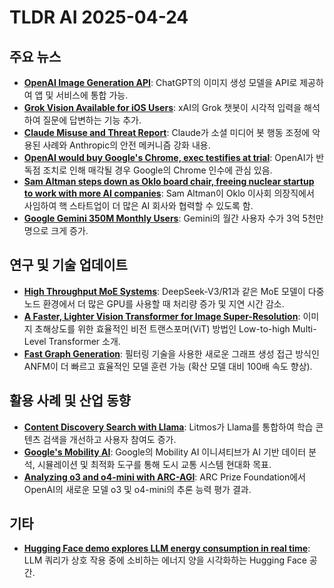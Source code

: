 # TLDR AI 2025-04-24

## 주요 뉴스
*   **[OpenAI Image Generation API](https://openai.com/index/image-generation-api/?utm_source=tldrai)**: ChatGPT의 이미지 생성 모델을 API로 제공하여 앱 및 서비스에 통합 가능.
*   **[Grok Vision Available for iOS Users](https://threadreaderapp.com/thread/1914820712092852430.html?utm_source=tldrai)**: xAI의 Grok 챗봇이 시각적 입력을 해석하여 질문에 답변하는 기능 추가.
*   **[Claude Misuse and Threat Report](https://www.anthropic.com/news/detecting-and-countering-malicious-uses-of-claude-march-2025?utm_source=tldrai)**: Claude가 소셜 미디어 봇 행동 조정에 악용된 사례와 Anthropic의 안전 메커니즘 강화 내용.
*   **[OpenAI would buy Google's Chrome, exec testifies at trial](https://www.reuters.com/sustainability/boards-policy-regulation/google-contemplated-exclusive-gemini-ai-deals-with-android-makers-2025-04-22/?utm_source=tldrai)**: OpenAI가 반독점 조치로 인해 매각될 경우 Google의 Chrome 인수에 관심 있음.
*   **[Sam Altman steps down as Oklo board chair, freeing nuclear startup to work with more AI companies](https://www.cnbc.com/2025/04/22/sam-altman-steps-down-as-oklo-chair-freeing-nuclear-company-up-to-work-with-more-ai-companies.html?utm_source=tldrai)**: Sam Altman이 Oklo 이사회 의장직에서 사임하여 핵 스타트업이 더 많은 AI 회사와 협력할 수 있도록 함.
*   **[Google Gemini 350M Monthly Users](https://techcrunch.com/2025/04/23/google-gemini-has-350m-monthly-users-reveals-court-hearing/?utm_source=tldrai)**: Gemini의 월간 사용자 수가 3억 5천만 명으로 크게 증가.

## 연구 및 기술 업데이트
*   **[High Throughput MoE Systems](https://www.perplexity.ai/hub/blog/lower-latency-and-higher-throughput-with-multi-node-deepseek-deployment?utm_source=tldrai)**: DeepSeek-V3/R1과 같은 MoE 모델이 다중 노드 환경에서 더 많은 GPU를 사용할 때 처리량 증가 및 지연 시간 감소.
*   **[A Faster, Lighter Vision Transformer for Image Super-Resolution](https://arxiv.org/abs/2409.03516v1?utm_source=tldrai)**: 이미지 초해상도를 위한 효율적인 비전 트랜스포머(ViT) 방법인 Low-to-high Multi-Level Transformer 소개.
*   **[Fast Graph Generation](https://arxiv.org/abs/2502.02415v1?utm_source=tldrai)**: 필터링 기술을 사용한 새로운 그래프 생성 접근 방식인 ANFM이 더 빠르고 효율적인 모델 훈련 가능 (확산 모델 대비 100배 속도 향상).

## 활용 사례 및 산업 동향
*   **[Content Discovery Search with Llama](https://ai.meta.com/blog/litmos-llama-intuitive-corporate-learning/?utm_source=tldrai)**: Litmos가 Llama를 통합하여 학습 콘텐츠 검색을 개선하고 사용자 참여도 증가.
*   **[Google's Mobility AI](https://research.google/blog/introducing-mobility-ai-advancing-urban-transportation/?utm_source=tldrai)**: Google의 Mobility AI 이니셔티브가 AI 기반 데이터 분석, 시뮬레이션 및 최적화 도구를 통해 도시 교통 시스템 현대화 목표.
*   **[Analyzing o3 and o4-mini with ARC-AGI](https://arcprize.org/blog/analyzing-o3-with-arc-agi?utm_source=tldrai)**: ARC Prize Foundation에서 OpenAI의 새로운 모델 o3 및 o4-mini의 추론 능력 평가 결과.

## 기타
*   **[Hugging Face demo explores LLM energy consumption in real time](https://huggingface.co/spaces/jdelavande/chat-ui-energy?utm_source=tldrai)**: LLM 쿼리가 상호 작용 중에 소비하는 에너지 양을 시각화하는 Hugging Face 공간.
